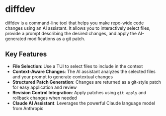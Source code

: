# diffdev

diffdev is a command-line tool that helps you make repo-wide code changes using an AI assistant. It allows you to interactively select files, provide a prompt describing the desired changes, and apply the AI-generated modifications as a git patch.

## Key Features

- **File Selection**: Use a TUI to select files to include in the context
- **Context-Aware Changes**: The AI assistant analyzes the selected files and your prompt to generate contextual changes
- **Structured Patch Generation**: Changes are returned as a git-style patch for easy application and review
- **Revision Control Integration**: Apply patches using `git apply` and rollback changes when needed
- **Claude AI Assistant**: Leverages the powerful Claude language model from Anthropic
